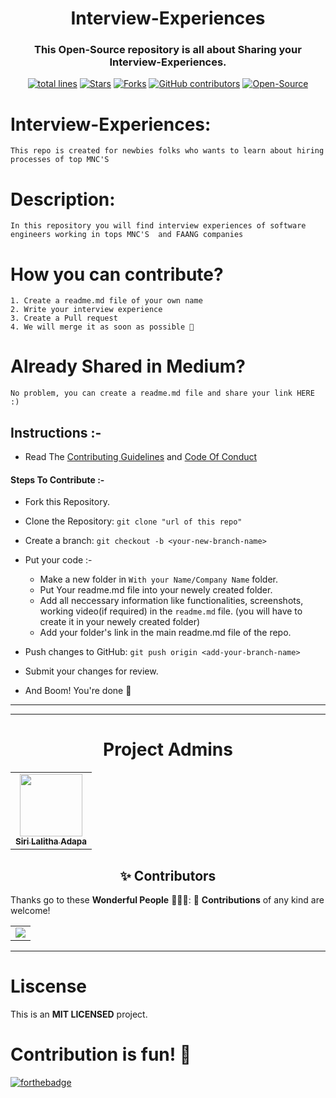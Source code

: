 <h1 align="center">Interview-Experiences</h1>

<h3 align="center">This Open-Source repository is all about Sharing your Interview-Experiences.</h3>

<div align="center">
<a href="https://github.com/sirilalithaadapa/Interview-Experiences"><img src="https://sloc.xyz/github/sirilalithaadapa/Interview-Experiences" alt="total lines"/></a>
<a href="https://github.com/sirilalithaadapa/Interview-Experiences"><img src="https://img.shields.io/github/stars/sirilalithaadapa/Interview-Experiences" alt="Stars"/></a>
<a href="https://github.com/sirilalithaadapa/Interview-Experiences/network/members"><img src="https://img.shields.io/github/forks/sirilalithaadapa/Interview-Experiences" alt="Forks"/></a>
<a href="https://github.com/sirilalithaadapa/Interview-Experiences/graphs/contributors"><img alt="GitHub contributors" src="https://img.shields.io/github/contributors/sirilalithaadapa/Interview-Experiences?color=2b9348"></a>
<a href="https://github.com/sirilalithaadapa/Interview-Experiences"><img src="https://badges.frapsoft.com/os/v2/open-source.svg" alt="Open-Source"/></a>
</div>

# Interview-Experiences:
    This repo is created for newbies folks who wants to learn about hiring processes of top MNC'S
    
# Description:
    In this repository you will find interview experiences of software engineers working in tops MNC'S  and FAANG companies

# How you can contribute? 
    1. Create a readme.md file of your own name
    2. Write your interview experience
    3. Create a Pull request
    4. We will merge it as soon as possible 🙂

# Already Shared in Medium?
    No problem, you can create a readme.md file and share your link HERE :)
    
## Instructions :-

- Read The [Contributing Guidelines](./.github/ContributingGuidelines.md) and [Code Of Conduct](./.github/CODE_OF_CONDUCT.MD)

#### Steps To Contribute :-

- Fork this Repository.
- Clone the Repository: `git clone "url of this repo"`
- Create a branch: `git checkout -b <your-new-branch-name>`
- Put your code :-

  - Make a new folder in `With your Name/Company Name` folder.
  - Put Your readme.md file into your newely created folder.
  - Add all neccessary information like functionalities, screenshots, working video(if required) in the `readme.md` file. (you will have to create it in your newely created folder)
  - Add your folder's link in the main readme.md file of the repo.

- Push changes to GitHub: `git push origin <add-your-branch-name>`
- Submit your changes for review.
- And Boom! You're done 🥳
---

<hr>

 <h1 align=center> Project Admins </h1>
<p align="center">
<table>
  <tbody><tr>
     <td align="center"><a href="https://github.com/sirilalithaadapa"><img alt="" src="https://avatars.githubusercontent.com/sirilalithaadapa" width="100px;"><br><sub><b> Siri Lalitha Adapa </b></sub></a><br></td> </a></td>

</tbody></table>
<h2 align=center> ✨ Contributors </h2>

Thanks go to these **Wonderful People** 👨🏻‍💻: 🚀 **Contributions** of any kind are welcome!

<table>
	<tr>
		 <td>
  		<a href="https://github.com/sirilalithaadapa/Interview-Experiences/graphs/contributors">
  			<img src="https://contributors-img.web.app/image?repo=sirilalithaadapa/Interview-Experiences" />
  		</a>
		</td>
	</tr>
</table>

<hr>
  
# Liscense
  This is an **MIT LICENSED** project. 

# Contribution is fun! 🧡

[![forthebadge](https://forthebadge.com/images/badges/built-with-love.svg)](https://forthebadge.com)

